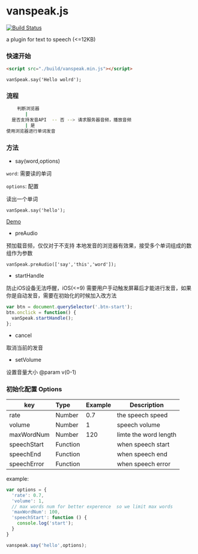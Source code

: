 # vanspeak.js

[![Build Status](https://travis-ci.org/Vanthink-UED/vanspeak.svg?branch=master)](https://travis-ci.org/Vanthink-UED/vanspeak)

a plugin for text to speech (<=12KB)



### 快速开始

``` html
<script src="./build/vanspeak.min.js"></script>

```

``` JS
vanSpeak.say('Hello wolrd');
```

### 流程
``` bash
    判断浏览器 
       |
  是否支持发音API  -- 否 --> 请求服务器音频，播放音频 
       | 是
使用浏览器进行单词发音
```

### 方法 

+ say(word,options)

`word`: 需要读的单词

`options`: 配置

读出一个单词
``` JS
vanSpeak.say('hello');
```
[Demo]( http://vanthink-ued.github.io/vanspeak/ )

+ preAudio

预加载音频，仅仅对于不支持 本地发音的浏览器有效果，接受多个单词组成的数组作为参数

``` JS
vanSpeak.preAudio(['say','this','word']);
```

+ startHandle 

防止iOS设备无法呼醒，iOS(<=9) 需要用户手动触发屏幕后才能进行发音，如果你是自动发音，需要在初始化的时候加入改方法

``` js
var btn = document.querySelector('.btn-start');
btn.onclick = function() {
  vanSpeak.startHandle();
};
```

+ cancel

取消当前的发音

+ setVolume 

设置音量大小 @param v(0-1) 



### 初始化配置 Options

| key        | Type         | Example  | Description  |
| ------------- |:----------| ---------|--------------|
| rate     | Number | 0.7 | the speech speed |
| volume      | Number      |  1 | speech volume |
| maxWordNum | Number     |   120 | limte the word length |
| speechStart | Function   |     | when speech start |
| speechEnd | Function   |    | when speech end |
| speechError | Function   |    | when speech error|


example: 

``` js
var options = {
  'rate': 0.7,
  'volume': 1,
  // max words num for better experence  so we limit max words 
  'maxWordNum': 100,
  'speechStart': function () {
    console.log('start');
  }
}

vanspeak.say('hello',options);

```

